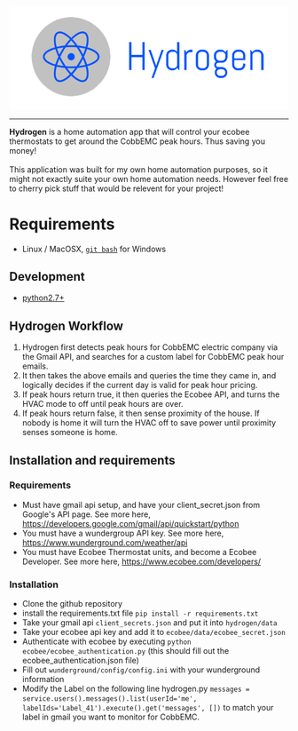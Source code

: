 <p align="center">
  <img src="hydrogen.png" />
</p>

-----------------

**Hydrogen** is a home automation app that will control your ecobee thermostats to get around the CobbEMC peak hours. Thus saving you money!
<br><br>
This application was built for my own home automation purposes, so it might not exactly suite your own home automation needs. However feel free to cherry pick stuff that would be relevent for your project!

# Requirements

* Linux / MacOSX, [`git bash`](https://git-scm.com/download/win) for Windows

## Development

* [python2.7+](https://www.python.org/)

## Hydrogen Workflow

1. Hydrogen first detects peak hours for CobbEMC electric company via the Gmail API, and searches for a custom label for CobbEMC peak hour emails.
2. It then takes the above emails and queries the time they came in, and logically decides if the current day is valid for peak hour pricing.
3. If peak hours return true, it then queries the Ecobee API, and turns the HVAC mode to off until peak hours are over.
4. If peak hours return false, it then sense proximity of the house. If nobody is home it will turn the HVAC off to save power until proximity senses someone is home.


## Installation and requirements

### Requirements

- Must have gmail api setup, and have your client_secret.json from Google's API page. See more here, https://developers.google.com/gmail/api/quickstart/python
- You must have a wundergroup API key. See more here, https://www.wunderground.com/weather/api
- You must have Ecobee Thermostat units, and become a Ecobee Developer. See more here, https://www.ecobee.com/developers/


### Installation
- Clone the github repository
- install the requirements.txt file `pip install -r requirements.txt`
- Take your gmail api `client_secrets.json` and put it into `hydrogen/data`
- Take your ecobee api key and add it to `ecobee/data/ecobee_secret.json`
- Authenticate with ecobee by executing `python ecobee/ecobee_authentication.py` (this should fill out the ecobee_authentication.json file) 
- Fill out `wunderground/config/config.ini` with your wunderground information
- Modify the Label on the following line hydrogen.py `messages = service.users().messages().list(userId='me', labelIds='Label_41').execute().get('messages', [])` to match your label in gmail you want to monitor for CobbEMC.
